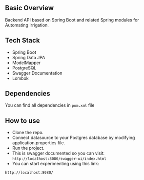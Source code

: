 ## Basic Overview

Backend API based on Spring Boot and related Spring modules for Automating Irrigation.


## Tech Stack
- Spring Boot
- Spring Data JPA
- ModelMapper
- PostgreSQL
- Swagger Documentation
- Lombok

## Dependencies
You can find all dependencies in `pom.xml` file

## How to use
- Clone the repo.
- Connect datasource to your Postgres database by modifying application.properties file.
- Run the project.
- This is swagger documented so you can visit: `http://localhost:8080/swagger-ui/index.html`
- You can start experimenting using this link:
```text
http://localhost:8080/
```
